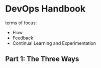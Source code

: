 # DevOps Handbook

terms of focus:
- Flow
- Feedback
- Continual Learning and Experimentation

## Part 1: The Three Ways
